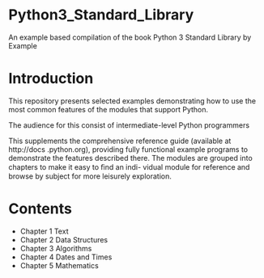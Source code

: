 # Python3_Standard_Library
An example based compilation of the book Python 3 Standard Library by Example

# Introduction
This repository presents selected examples demonstrating how to use the most common features of the modules that support Python.

The audience for this consist of intermediate-level Python programmers

This supplements the comprehensive reference guide (available at http://docs
.python.org), providing fully functional example programs to demonstrate the features
described there. The modules are grouped into chapters to make it easy to ﬁnd an indi-
vidual module for reference and browse by subject for more leisurely exploration. 

# Contents

- Chapter 1 Text
- Chapter 2 Data Structures
- Chapter 3 Algorithms
- Chapter 4 Dates and Times
- Chapter 5 Mathematics